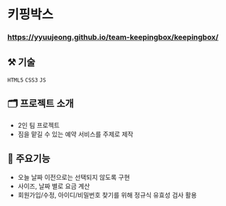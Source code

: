 # 키핑박스

### <https://yyuujeong.github.io/team-keepingbox/keepingbox/>

## :hammer_and_pick: 기술
```HTML5``` ```CSS3``` ```JS```

## :card_index_dividers: 프로젝트 소개
- 2인 팀 프로젝트
- 짐을 맡길 수 있는 예약 서비스를 주제로 제작

## :mag_right: 주요기능
- 오늘 날짜 이전으로는 선택되지 않도록 구현
- 사이즈, 날짜 별로 요금 계산
- 회원가입/수정, 아이디/비밀번호 찾기를 위해 정규식 유효성 검사 활용
